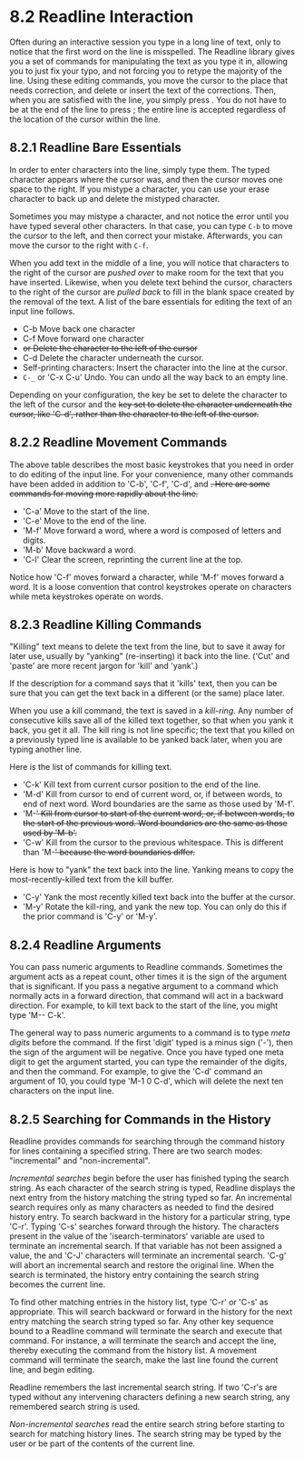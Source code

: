 # 8.2 Readline Interaction

Often during an interactive session you type in a long line of text, only to notice that the first word on the line is misspelled. The Readline library gives you a set of commands for manipulating the text as you type it in, allowing you to just fix your typo, and not forcing you to retype the majority of the line. Using these editing commands, you move the cursor to the place that needs correction, and delete or insert the text of the corrections. Then, when you are satisfied with the line, you simply press <RET>. You do not have to be at the end of the line to press <RET>; the entire line is accepted regardless of the location of the cursor within the line.

## 8.2.1 Readline Bare Essentials

In order to enter characters into the line, simply type them. The typed character appears where the cursor was, and then the cursor moves one space to the right. If you mistype a character, you can use your erase character to back up and delete the mistyped character.

Sometimes you may mistype a character, and not notice the error until you have typed several other characters. In that case, you can type `C-b` to move the cursor to the left, and then correct your mistake. Afterwards, you can move the cursor to the right with `C-f`.

When you add text in the middle of a line, you will notice that characters to the right of the cursor are *pushed over* to make room for the text that you have inserted. Likewise, when you delete text behind the cursor, characters to the right of the cursor are *pulled back* to fill in the blank space created by the removal of the text. A list of the bare essentials for editing the text of an input line follows.

- C-b Move back one character
- C-f Move forward one character
- <DEL> or <Backspace> Delete the character to the left of the cursor
- C-d Delete the character underneath the cursor.
- Self-printing characters: Insert the character into the line at the cursor.
- `C-_` or 'C-x C-u' Undo. You can undo all the way back to an empty line.

Depending on your configuration, the <Backspace> key be set to delete the character to the left of the cursor and the <DEL> key set to delete the character underneath the cursor, like 'C-d', rather than the character to the left of the cursor.

## 8.2.2 Readline Movement Commands

The above table describes the most basic keystrokes that you need in order to do editing of the input line. For your convenience, many other commands have been added in addition to 'C-b', 'C-f', 'C-d', and <DEL>. Here are some commands for moving more rapidly about the line.

- 'C-a' Move to the start of the line.
- 'C-e' Move to the end of the line.
- 'M-f' Move forward a word, where a word is composed of letters and digits.
- 'M-b' Move backward a word.
- 'C-l' Clear the screen, reprinting the current line at the top.

Notice how 'C-f' moves forward a character, while 'M-f' moves forward a word. It is a loose convention that control keystrokes operate on characters while meta keystrokes operate on words.

## 8.2.3 Readline Killing Commands

"Killing" text means to delete the text from the line, but to save it away for later use, usually by "yanking" (re-inserting) it back into the line. ('Cut' and 'paste' are more recent jargon for 'kill' and 'yank'.)

If the description for a command says that it 'kills' text, then you can be sure that you can get the text back in a different (or the same) place later.

When you use a kill command, the text is saved in a *kill-ring*. Any number of consecutive kills save all of the killed text together, so that when you yank it back, you get it all. The kill ring is not line specific; the text that you killed on a previously typed line is available to be yanked back later, when you are typing another line.

Here is the list of commands for killing text.

- 'C-k' Kill text from current cursor position to the end of the line.
- 'M-d' Kill from cursor to end of current word, or, if between words, to end of next word. Word boundaries are the same as those used by 'M-f'.
- 'M-<DEL>' Kill from cursor to start of the current word, or, if between words, to the start of the previous word. Word boundaries are the same as those used by 'M-b'.
- 'C-w' Kill from the cursor to the previous whitespace. This is different than 'M-<DEL>' because the word boundaries differ.

Here is how to "yank" the text back into the line. Yanking means to copy the most-recently-killed text from the kill buffer.

- 'C-y' Yank the most recently killed text back into the buffer at the cursor.
- 'M-y' Rotate the kill-ring, and yank the new top. You can only do this if the prior command is 'C-y' or 'M-y'.

## 8.2.4 Readline Arguments

You can pass numeric arguments to Readline commands. Sometimes the argument acts as a repeat count, other times it is the sign of the argument that is significant. If you pass a negative argument to a command which normally acts in a forward direction, that command will act in a backward direction. For example, to kill text back to the start of the line, you might type 'M-- C-k'.

The general way to pass numeric arguments to a command is to type *meta digits* before the command. If the first 'digit' typed is a minus sign ('-'), then the sign of the argument will be negative. Once you have typed one meta digit to get the argument started, you can type the remainder of the digits, and then the command. For example, to give the 'C-d' command an argument of 10, you could type 'M-1 0 C-d', which will delete the next ten characters on the input line.

## 8.2.5 Searching for Commands in the History

Readline provides commands for searching through the command history for lines containing a specified string. There are two search modes: "incremental" and "non-incremental".

*Incremental searches* begin before the user has finished typing the search string. As each character of the search string is typed, Readline displays the next entry from the history matching the string typed so far. An incremental search requires only as many characters as needed to find the desired history entry. To search backward in the history for a particular string, type 'C-r'. Typing 'C-s' searches forward through the history. The characters present in the value of the 'isearch-terminators' variable are used to terminate an incremental search. If that variable has not been assigned a value, the <ESC> and 'C-J' characters will terminate an incremental search. 'C-g' will abort an incremental search and restore the original line. When the search is terminated, the history entry containing the search string becomes the current line.

To find other matching entries in the history list, type 'C-r' or 'C-s' as appropriate. This will search backward or forward in the history for the next entry matching the search string typed so far. Any other key sequence bound to a Readline command will terminate the search and execute that command. For instance, a <RET> will terminate the search and accept the line, thereby executing the command from the history list. A movement command will terminate the search, make the last line found the current line, and begin editing.

Readline remembers the last incremental search string. If two 'C-r's are typed without any intervening characters defining a new search string, any remembered search string is used.

*Non-incremental searches* read the entire search string before starting to search for matching history lines. The search string may be typed by the user or be part of the contents of the current line.
